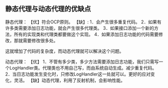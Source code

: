 ## 静态代理与动态代理的优缺点
静态代理： 
【优】符合OCP原则。 
【缺】: 
1．会产生很多重复代码。 
2．如果有许多类需要添加日志功能，就会产生很多代理类。 
3．如果接口添加一个新的方法，所有的实现类和代理类都要做这个实现。 
4．如果添加日志功能的代码需要修改，那就需要修改很多处。

这就增加了代码的复杂度，而动态代理就可以解决这个问题。

动态代理： 
【优】 
1．不管有多少类，多少方法需要添加日志功能，我们只需写一个LogHandler类。代理类也不用自己写，而由系统自动生成。减少重复代码。 
2．当日志功能发生变化时，只修改LogHandler这一处就可以。更好的应对变化，灵活。 
【缺】动态代理，利用了反射机制，会影响性能。